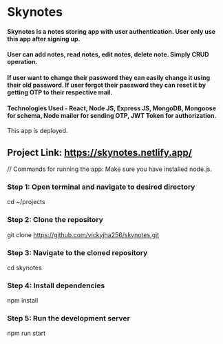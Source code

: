 # Skynotes


#### Skynotes is a notes storing app with user authentication. User only use this app after signing up.
#### User can add notes, read notes, edit notes, delete note. Simply CRUD operation.
#### If user want to change their password they can easily change it using their old password. If user forgot their password they can reset it by getting OTP to their respective mail.

#### Technologies Used - React, Node JS, Express JS, MongoDB, Mongoose for schema, Node mailer for sending OTP, JWT Token for authorization.


This app is deployed.
## Project Link:  https://skynotes.netlify.app/


// Commands for running the app: Make sure you have installed node.js.

### Step 1: Open terminal and navigate to desired directory
cd ~/projects

### Step 2: Clone the repository
git clone https://github.com/vickyjha256/skynotes.git

### Step 3: Navigate to the cloned repository
cd skynotes

### Step 4: Install dependencies
npm install

### Step 5: Run the development server
npm run start



